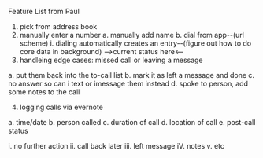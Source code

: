 Feature List from Paul

1. pick from address book
2. manually enter a number
a. manually add name
b. dial from app--(url scheme)
i. dialing automatically creates an entry--(figure out how to do core data in background)
-->current status here<--
3. handleing edge cases: missed call or leaving a message 

a. put them back into the to-call list
b. mark it as left a message and done
c. no answer so can i text or imessage them instead
d. spoke to person, add some notes to the call

4. logging calls via evernote

a. time/date
b. person called
c. duration of call
d. location of call
e. post-call status 

i. no further action 
ii. call back later
iii. left message
iV. notes
v. etc